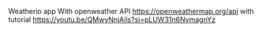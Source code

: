Weatherio app With openweather API https://openweathermap.org/api
with tutorial https://youtu.be/QMwyNnjAils?si=pLUW31n6NymagnYz
